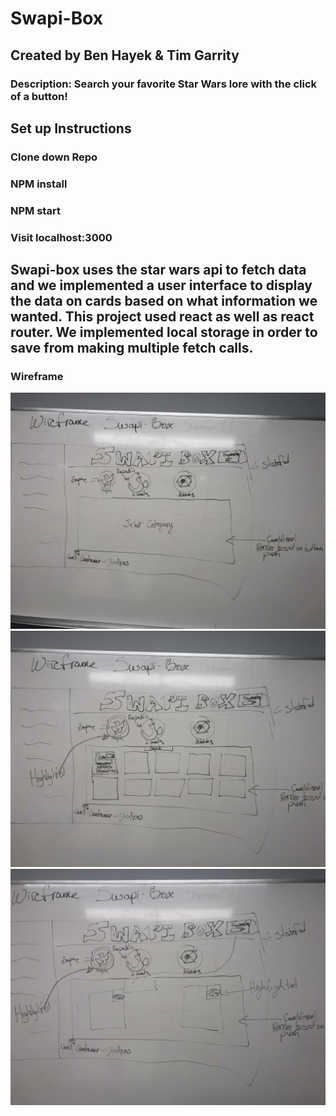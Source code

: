 # Swapi-Box
## Created by Ben Hayek & Tim Garrity
### Description: Search your favorite Star Wars lore with the click of a button!
## Set up Instructions
### Clone down Repo
### NPM install
### NPM start
### Visit localhost:3000

## Swapi-box uses the star wars api to fetch data and we implemented a user interface to display the data on cards based on what information we wanted. This project used react as well as react router. We implemented local storage in order to save from making multiple fetch calls.

### Wireframe
![WireFrame Header](./IMG_1424.jpg)
![WireFrame Cards](./IMG_1425.jpg)
![WireFrame Favorites](./IMG_1426.jpg)
 
